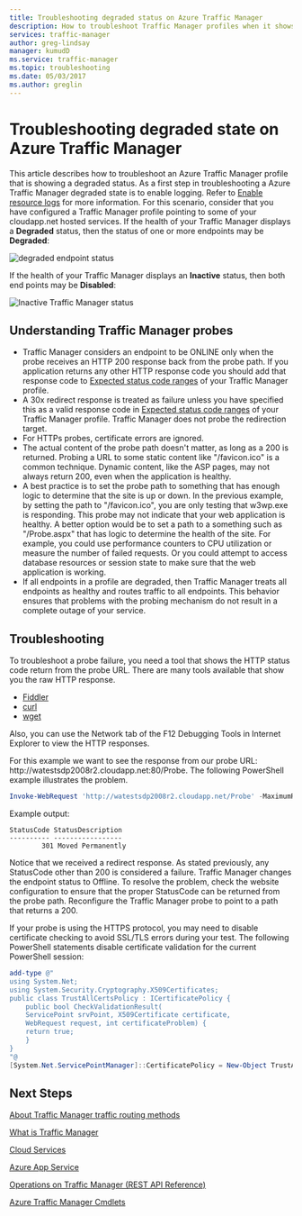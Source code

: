 ```yaml
---
title: Troubleshooting degraded status on Azure Traffic Manager
description: How to troubleshoot Traffic Manager profiles when it shows as degraded status.
services: traffic-manager
author: greg-lindsay
manager: kumudD
ms.service: traffic-manager
ms.topic: troubleshooting
ms.date: 05/03/2017
ms.author: greglin
---
```


# Troubleshooting degraded state on Azure Traffic Manager

This article describes how to troubleshoot an Azure Traffic Manager profile that is showing a degraded status. As a first step in troubleshooting a Azure Traffic Manager degraded state is to enable logging.  Refer to [Enable resource logs](./traffic-manager-diagnostic-logs.md) for more information. For this scenario, consider that you have configured a Traffic Manager profile pointing to some of your cloudapp.net hosted services. If the health of your Traffic Manager displays a **Degraded** status, then the status of one or more endpoints may be **Degraded**:

![degraded endpoint status](./media/traffic-manager-troubleshooting-degraded/traffic-manager-degradedifonedegraded.png)

If the health of your Traffic Manager displays an **Inactive** status, then both end points may be **Disabled**:

![Inactive Traffic Manager status](./media/traffic-manager-troubleshooting-degraded/traffic-manager-inactive.png)

## Understanding Traffic Manager probes

* Traffic Manager considers an endpoint to be ONLINE only when the probe receives an HTTP 200 response back from the probe path. If you application returns any other HTTP response code you should add that response code to [Expected status code ranges](./traffic-manager-monitoring.md#configure-endpoint-monitoring) of your Traffic Manager profile.
* A 30x redirect response is treated as failure unless you have specified this as a valid response code in [Expected status code ranges](./traffic-manager-monitoring.md#configure-endpoint-monitoring) of your Traffic Manager profile. Traffic Manager does not probe the redirection target.
* For HTTPs probes, certificate errors are ignored.
* The actual content of the probe path doesn't matter, as long as a 200 is returned. Probing a URL to some static content like "/favicon.ico" is a common technique. Dynamic content, like the ASP pages, may not always return 200, even when the application is healthy.
* A best practice is to set the probe path to something that has enough logic to determine that the site is up or down. In the previous example, by setting the path to "/favicon.ico", you are only testing that w3wp.exe is responding. This probe may not indicate that your web application is healthy. A better option would be to set a path to a something such as "/Probe.aspx" that has logic to determine the health of the site. For example, you could use performance counters to CPU utilization or measure the number of failed requests. Or you could attempt to access database resources or session state to make sure that the web application is working.
* If all endpoints in a profile are degraded, then Traffic Manager treats all endpoints as healthy and routes traffic to all endpoints. This behavior ensures that problems with the probing mechanism do not result in a complete outage of your service.

## Troubleshooting

To troubleshoot a probe failure, you need a tool that shows the HTTP status code return from the probe URL. There are many tools available that show you the raw HTTP response.

* [Fiddler](https://www.telerik.com/fiddler)
* [curl](https://curl.haxx.se/)
* [wget](http://gnuwin32.sourceforge.net/packages/wget.htm)

Also, you can use the Network tab of the F12 Debugging Tools in Internet Explorer to view the HTTP responses.

For this example we want to see the response from our probe URL: http:\//watestsdp2008r2.cloudapp.net:80/Probe. The following PowerShell example illustrates the problem.

```powershell
Invoke-WebRequest 'http://watestsdp2008r2.cloudapp.net/Probe' -MaximumRedirection 0 -ErrorAction SilentlyContinue | Select-Object StatusCode,StatusDescription
```

Example output:

```output
StatusCode StatusDescription
---------- -----------------
        301 Moved Permanently
```

Notice that we received a redirect response. As stated previously, any StatusCode other than 200 is considered a failure. Traffic Manager changes the endpoint status to Offline. To resolve the problem, check the website configuration to ensure that the proper StatusCode can be returned from the probe path. Reconfigure the Traffic Manager probe to point to a path that returns a 200.

If your probe is using the HTTPS protocol, you may need to disable certificate checking to avoid SSL/TLS errors during your test. The following PowerShell statements disable certificate validation for the current PowerShell session:

```powershell
add-type @"
using System.Net;
using System.Security.Cryptography.X509Certificates;
public class TrustAllCertsPolicy : ICertificatePolicy {
    public bool CheckValidationResult(
    ServicePoint srvPoint, X509Certificate certificate,
    WebRequest request, int certificateProblem) {
    return true;
    }
}
"@
[System.Net.ServicePointManager]::CertificatePolicy = New-Object TrustAllCertsPolicy
```

## Next Steps

[About Traffic Manager traffic routing methods](traffic-manager-routing-methods.md)

[What is Traffic Manager](traffic-manager-overview.md)

[Cloud Services](/previous-versions/azure/jj155995(v=azure.100))

[Azure App Service](/azure/app-service/web/)

[Operations on Traffic Manager (REST API Reference)](/previous-versions/azure/reference/hh758255(v=azure.100))

[Azure Traffic Manager Cmdlets][1]

[1]: /powershell/module/az.trafficmanager
